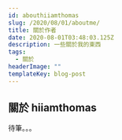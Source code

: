 ```yaml
---
id: abouthiiamthomas
slug: /2020/08/01/aboutme/
title: 關於作者
date: 2020-08-01T03:48:03.125Z
description: 一些關於我的東西
tags:
  - 關於
headerImage: ""
templateKey: blog-post
---
```


## 關於 hiiamthomas

待筆。。。


